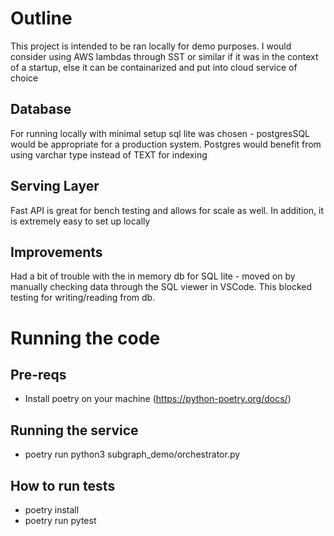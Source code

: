 # Outline
This project is intended to be ran locally for demo purposes. I would consider using AWS
lambdas through SST or similar if it was in the context of a startup, else it can be
containarized and put into cloud service of choice

## Database
For running locally with minimal setup sql lite was chosen - postgresSQL would be appropriate
for a production system. Postgres would benefit from using varchar type instead of TEXT for
indexing

## Serving Layer
Fast API is great for bench testing and allows for scale as well. In addition, it is extremely
easy to set up locally

## Improvements
Had a bit of trouble with the in memory db for SQL lite - moved on by manually checking data
through the SQL viewer in VSCode. This blocked testing for writing/reading from db.


# Running the code

## Pre-reqs
- Install poetry on your machine (https://python-poetry.org/docs/)

## Running the service
- poetry run python3 subgraph_demo/orchestrator.py

## How to run tests
- poetry install
- poetry run pytest